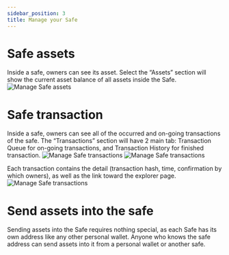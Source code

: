 ```yaml
---
sidebar_position: 3
title: Manage your Safe
---
```



# Safe assets

Inside a safe, owners can see its asset. Select the “Assets” section will show the current asset balance of all assets inside the Safe.
![Manage Safe assets](/img/pyxis-safe/safe_asset_1.png)

# Safe transaction

Inside a safe, owners can see all of the occurred and on-going transactions of the safe. The “Transactions” section will have 2 main tab: Transaction Queue for on-going transactions, and Transaction History for finished transaction.
![Manage Safe transactions](/img/pyxis-safe/safe_transaction_1.png)
![Manage Safe transactions](/img/pyxis-safe/safe_transaction_2.png)

Each transaction contains the detail (transaction hash, time, confirmation by which owners), as well as the link toward the explorer page.
![Manage Safe transactions](/img/pyxis-safe/safe_transaction_3.png)

# Send assets into the safe

Sending assets into the Safe requires nothing special, as each Safe has its own address like any other personal wallet. Anyone who knows the safe address can send assets into it from a personal wallet or another safe.
